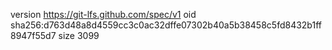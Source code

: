 version https://git-lfs.github.com/spec/v1
oid sha256:d763d48a8d4559cc3c0ac32dffe07302b40a5b38458c5fd8432b1ff8947f55d7
size 3099

